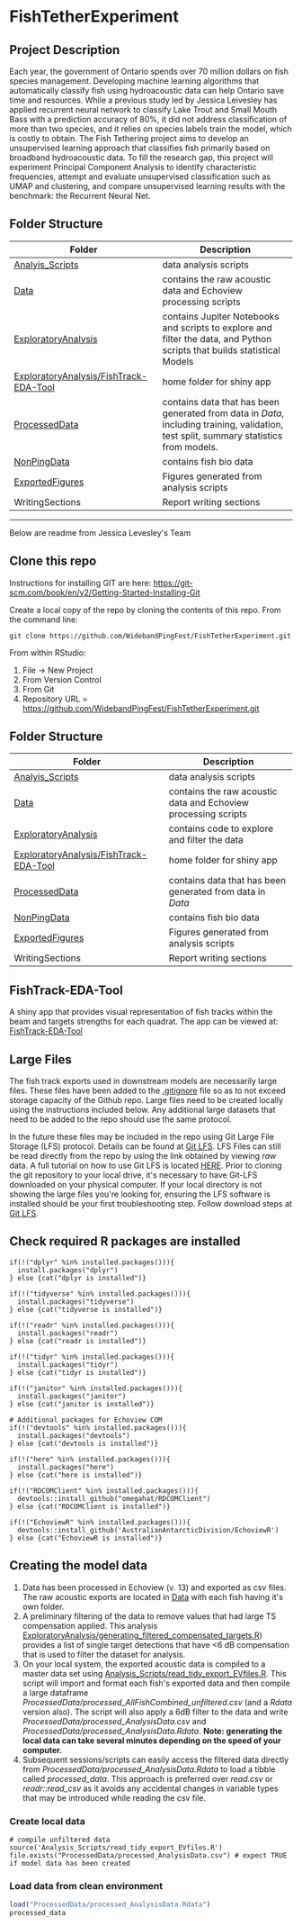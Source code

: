 # FishTetherExperiment

## Project Description
Each year, the government of Ontario spends over 70 million dollars on fish species management. Developing machine learning algorithms that automatically classify fish using hydroacoustic data can help Ontario save time and resources. While a previous study led by Jessica Leivesley has applied recurrent neural network to classify Lake Trout and Small Mouth Bass with a prediction accuracy of 80%, it did not address classification of more than two species, and it relies on species labels train the model, which is costly to obtain. The Fish Tethering project aims to develop an unsupervised learning approach that classifies fish primarily based on broadband hydroacoustic data. To fill the research gap, this project will experiment Principal Component Analysis to identify characteristic frequencies, attempt and evaluate unsupervised classification such as UMAP and clustering, and compare unsupervised learning results with the benchmark: the Recurrent Neural Net.


## Folder Structure
Folder | Description
---------- | --------------------------------------------------
[Analyis_Scripts](Analysis_Scripts) | data analysis scripts
[Data](Data) | contains the raw acoustic data and Echoview processing scripts
[ExploratoryAnalysis](ExploratoryAnalysis) | contains Jupiter Notebooks and scripts to explore and filter the data, and Python scripts that builds statistical Models
[ExploratoryAnalysis/FishTrack-EDA-Tool](ExploratoryAnalysis/FishTrack-EDA-Tool) | home folder for shiny app
[ProcessedData](ProcessedData) | contains data that has been generated from data in *Data*, including training, validation, test split, summary statistics from models.
[NonPingData](NonPingData) | contains fish bio data
[ExportedFigures](ExportedFigures) | Figures generated from analysis scripts
WritingSections | Report writing sections


-----------------------------------------------------------------------
Below are readme from Jessica Levesley's Team
## Clone this repo
Instructions for installing GIT are here: https://git-scm.com/book/en/v2/Getting-Started-Installing-Git

Create a local copy of the repo by cloning the contents of this repo. 
From the command line:
```
git clone https://github.com/WidebandPingFest/FishTetherExperiment.git
```
From within RStudio:
1. File ->  New Project
2. From Version Control
3. From Git
4. Repository URL = https://github.com/WidebandPingFest/FishTetherExperiment.git

## Folder Structure
Folder | Description
---------- | --------------------------------------------------
[Analyis_Scripts](Analysis_Scripts) | data analysis scripts
[Data](Data) | contains the raw acoustic data and Echoview processing scripts
[ExploratoryAnalysis](ExploratoryAnalysis) | contains code to explore and filter the data
[ExploratoryAnalysis/FishTrack-EDA-Tool](ExploratoryAnalysis/FishTrack-EDA-Tool) | home folder for shiny app
[ProcessedData](ProcessedData) | contains data that has been generated from data in *Data*
[NonPingData](NonPingData) | contains fish bio data
[ExportedFigures](ExportedFigures) | Figures generated from analysis scripts
WritingSections | Report writing sections

## FishTrack-EDA-Tool
A shiny app that provides visual representation of fish tracks within the beam and targets strengths for each quadrat. The app can be viewed at: [FishTrack-EDA-Tool](https://gfs8966.shinyapps.io/FishTrack-EDA-Tool/)

## Large Files
The fish track exports used in downstream models are necessarily large files. These files have been added to the [.gitignore](.gitignore) file so as to not exceed storage capacity of the Github repo. Large files need to be created locally using the instructions included below. Any additional large datasets that need to be added to the repo should use the same protocol.

In the future these files may be included in the repo using Git Large File Storage (LFS) protocol.  Details can be found at [Git LFS](https://git-lfs.github.com/). LFS Files can still be read directly from the repo by using the link obtained by viewing *raw* data. A full tutorial on how to use Git LFS is located [HERE](https://github.com/git-lfs/git-lfs/wiki/Tutorial#migrating-existing-repository-data-to-lfs). Prior to cloning the git repository to your local drive, it's necessary to have Git-LFS downloaded on your physical computer. If your local directory is not showing the large files you're looking for, ensuring the LFS software is installed should be your first troubleshooting step. Follow download steps at [Git LFS](https://git-lfs.github.com/).

## Check required R packages are installed
```
if(!("dplyr" %in% installed.packages())){
  install.packages("dplyr")
} else {cat("dplyr is installed")}

if(!("tidyverse" %in% installed.packages())){
  install.packages("tidyverse")
} else {cat("tidyverse is installed")}

if(!("readr" %in% installed.packages())){
  install.packages("readr")
} else {cat("readr is installed")}

if(!("tidyr" %in% installed.packages())){
  install.packages("tidyr")
} else {cat("tidyr is installed")}

if(!("janitor" %in% installed.packages())){
  install.packages("janitor")
} else {cat("janitor is installed")}

# Additional packages for Echoview COM
if(!("devtools" %in% installed.packages())){
  install.packages("devtools")
} else {cat("devtools is installed")}

if(!("here" %in% installed.packages())){
  install.packages("here")
} else {cat("here is installed")}

if(!("RDCOMClient" %in% installed.packages())){
  devtools::install_github("omegahat/RDCOMClient")
} else {cat("RDCOMClient is installed")}

if(!("EchoviewR" %in% installed.packages())){
  devtools::install_github('AustralianAntarcticDivision/EchoviewR')
} else {cat("EchoviewR is installed")}

```

## Creating the model data
1. Data has been processed in Echoview (v. 13) and exported as csv files. The raw acoustic exports are located in [Data](Data) with each fish having it's own folder.  
2. A preliminary filtering of the data to remove values that had large TS compensation applied. This analysis [ExploratoryAnalysis/generating_filtered_compensated_targets.R](ExploratoryAnalysis/generating_filtered_compensated_targets.R)) provides a list of single target detections that have <6 dB compensation that is used to filter the dataset for analysis.
3. On your local system, the exported acoustic data is compiled to a master data set using [Analysis_Scripts/read_tidy_export_EVfiles.R](Analysis_Scripts/read_tidy_export_EVfiles.R). This script will import and format each fish's exported data and then compile a large dataframe *ProcessedData/processed_AllFishCombined_unfiltered.csv* (and a *Rdata* version also). The script will also apply a 6dB filter to the data and write *ProcessedData/processed_AnalysisData.csv* and *ProcessedData/processed_AnalysisData.Rdata*. **Note: generating the local data can take several minutes depending on the speed of your computer.**
4. Subsequent sessions/scripts can easily access the filtered data directly from *ProcessedData/processed_AnalysisData.Rdata* to load a tibble called *processed_data*. This approach is preferred over *read.csv* or *readr::read_csv* as it avoids any accidental changes in variable types that may be introduced while reading the csv file.

### Create local data
``` {r}
# compile unfiltered data
source('Analysis_Scripts/read_tidy_export_EVfiles.R')
file.exists("ProcessedData/processed_AnalysisData.csv") # expect TRUE if model data has been created
```
### Load data from clean environment
``` r
load("ProcessedData/processed_AnalysisData.Rdata")
processed_data
```
